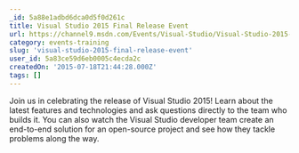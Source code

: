 ```yaml
---
_id: 5a88e1adbd6dca0d5f0d261c
title: Visual Studio 2015 Final Release Event
url: https://channel9.msdn.com/Events/Visual-Studio/Visual-Studio-2015-Final-Release-Event
category: events-training
slug: 'visual-studio-2015-final-release-event'
user_id: 5a83ce59d6eb0005c4ecda2c
createdOn: '2015-07-18T21:44:28.000Z'
tags: []
---
```


Join us in celebrating the release of Visual Studio 2015! Learn about the latest features and technologies and ask questions directly to the team who builds it. You can also watch the Visual Studio developer team create an end-to-end solution for an open-source project and see how they tackle problems along the way.
